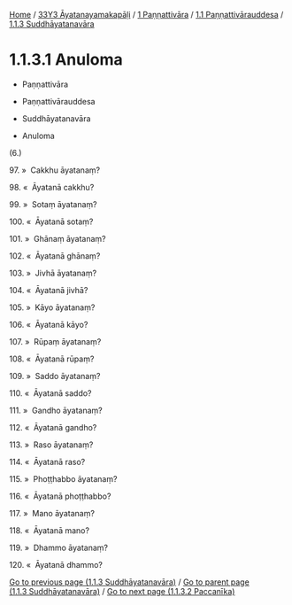 
[Home](/) / [33Y3 Āyatanayamakapāḷi](../../...md) / [1 Paṇṇattivāra](../...md) / [1.1 Paṇṇattivārauddesa](...md) / [1.1.3 Suddhāyatanavāra](../33Y3/1/1.1/1.1.3.md)

# 1.1.3.1 Anuloma

* Paṇṇattivāra

* Paṇṇattivārauddesa

* Suddhāyatanavāra

* Anuloma

(6.)

97\. »  Cakkhu āyatanaṃ?

98\. «  Āyatanā cakkhu?

99\. »  Sotaṃ āyatanaṃ?

100\. «  Āyatanā sotaṃ?

101\. »  Ghānaṃ āyatanaṃ?

102\. «  Āyatanā ghānaṃ?

103\. »  Jivhā āyatanaṃ?

104\. «  Āyatanā jivhā?

105\. »  Kāyo āyatanaṃ?

106\. «  Āyatanā kāyo?

107\. »  Rūpaṃ āyatanaṃ?

108\. «  Āyatanā rūpaṃ?

109\. »  Saddo āyatanaṃ?

110\. «  Āyatanā saddo?

111\. »  Gandho āyatanaṃ?

112\. «  Āyatanā gandho?

113\. »  Raso āyatanaṃ?

114\. «  Āyatanā raso?

115\. »  Phoṭṭhabbo āyatanaṃ?

116\. «  Āyatanā phoṭṭhabbo?

117\. »  Mano āyatanaṃ?

118\. «  Āyatanā mano?

119\. »  Dhammo āyatanaṃ?

120\. «  Āyatanā dhammo?

[Go to previous page (1.1.3 Suddhāyatanavāra)](../33Y3/1/1.1/1.1.3.md) / [Go to parent page (1.1.3 Suddhāyatanavāra)](../33Y3/1/1.1/1.1.3.md) / [Go to next page (1.1.3.2 Paccanīka)](1.1.3.2.md)


